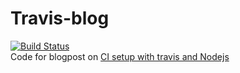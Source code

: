 # Travis-blog
[![Build Status](https://travis-ci.org/lauragift21/travis-blog.svg?branch=master)](https://travis-ci.org/lauragift21/travis-blog)  
Code for  blogpost on [CI setup with travis and Nodejs](https://giftegwuenu.com/setup-continuous-integration-with-travis-ci-in-your-nodejs-app/)
